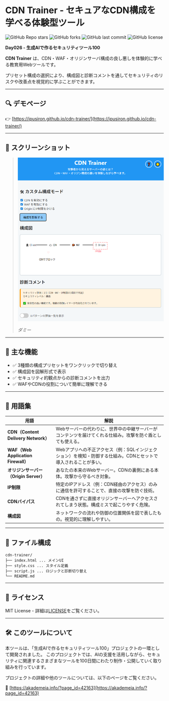 # CDN Trainer - セキュアなCDN構成を学べる体験型ツール

![GitHub Repo stars](https://img.shields.io/github/stars/ipusiron/cdn-trainer?style=social)
![GitHub forks](https://img.shields.io/github/forks/ipusiron/cdn-trainer?style=social)
![GitHub last commit](https://img.shields.io/github/last-commit/ipusiron/cdn-trainer)
![GitHub license](https://img.shields.io/github/license/ipusiron/cdn-trainer)

**Day026 - 生成AIで作るセキュリティツール100**

**CDN Trainer** は、CDN・WAF・オリジンサーバ構成の良し悪しを体験的に学べる教育用Webツールです。

プリセット構成の選択により、構成図と診断コメントを通してセキュリティのリスクや改善点を視覚的に学ぶことができます。

---

## 🔍 デモページ

👉 [https://ipusiron.github.io/cdn-trainer/](https://ipusiron.github.io/cdn-trainer/)

---

## 📸 スクリーンショット

>![ダミー](assets/screenshot.png)
>
>*ダミー*

---

## 🎯 主な機能

- ✅ 3種類の構成プリセットをワンクリックで切り替え
- ✅ 構成図を図解形式で表示
- ✅ セキュリティ的観点からの診断コメントを出力
- ✅ WAFやCDNの役割について簡単に理解できる

---

## 🧾 用語集

| 用語 | 解説 |
|------|------|
| **CDN（Content Delivery Network）** | Webサーバーの代わりに、世界中の中継サーバーがコンテンツを届けてくれる仕組み。攻撃を防ぐ盾としても使える。 |
| **WAF（Web Application Firewall）** | Webアプリへの不正アクセス（例：SQLインジェクション）を検知・防御する仕組み。CDNとセットで導入されることが多い。 |
| **オリジンサーバー（Origin Server）** | あなたの本来のWebサーバー。CDNの裏側にある本体。攻撃から守るべき対象。 |
| **IP制限** | 特定のIPアドレス（例：CDN経由のアクセス）のみに通信を許可することで、直接の攻撃を防ぐ技術。 |
| **CDNバイパス** | CDNを通さずに直接オリジンサーバーへアクセスされてしまう状態。構成ミスで起こりやすく危険。 |
| **構成図** | ネットワークの流れや防御の位置関係を図で表したもの。視覚的に理解しやすい。 |

---

## 📁 ファイル構成

```
cdn-trainer/
├── index.html ... メインUI
├── style.css ... スタイル定義
├── script.js ... ロジックと診断切り替え
└── README.md
```

---

## 📄 ライセンス

MIT License - 詳細は[LICENSE](LICENSE)をご覧ください。

---

## 🛠 このツールについて

本ツールは、「生成AIで作るセキュリティツール100」プロジェクトの一環として開発されました。
このプロジェクトでは、AIの支援を活用しながら、セキュリティに関連するさまざまなツールを100日間にわたり制作・公開していく取り組みを行っています。

プロジェクトの詳細や他のツールについては、以下のページをご覧ください。

🔗 [https://akademeia.info/?page_id=42163](https://akademeia.info/?page_id=42163)
